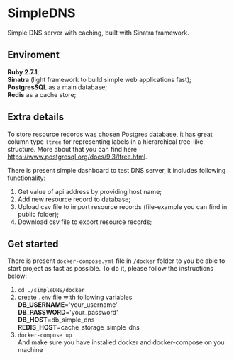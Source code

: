 # SimpleDNS
Simple DNS server with caching, built with Sinatra framework.

## Enviroment
**Ruby 2.7.1**;  
**Sinatra** (light framework to build simple web applications fast);  
**PostgresSQL** as a main database;  
**Redis** as a cache store;  

## Extra details
To store resource records was chosen Postgres database, it has great column type `ltree` for representing labels in a hierarchical tree-like structure. More about that you can find here https://www.postgresql.org/docs/9.3/ltree.html. 

There is present simple dashboard to test DNS server, it includes following functionality:  
  1) Get value of api address by providing host name;  
  2) Add new resource record to database;  
  3) Upload csv file to import resource records (file-example you can find in public folder);  
  4) Download csv file to export resource records;  

## Get started
There is present `docker-compose.yml` file in `/docker` folder to you be able to start project as fast as possible. To do it, please follow the instructions below:  
  1) `cd ./simpleDNS/docker`  
  2) create `.env` file with following variables  
    **DB_USERNAME**='your_username'  
    **DB_PASSWORD**='your_password'  
    **DB_HOST**=db_simple_dns  
    **REDIS_HOST**=cache_storage_simple_dns  
  3) `docker-compose up`  
And make sure you have installed docker and docker-compose on you machine 
